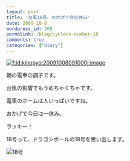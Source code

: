 ```yaml
---
layout: post
title: '台風18号、おかげで会社休み'
date: 2009-10-8
wordpress_id: 269
permalink: /blog/cyclone-number-18
comments: true
categories: ["diary"]
---
```

<p><a href="http://f.hatena.ne.jp/kinopyo/20091008091000" class="hatena-fotolife" target="_blank"><img src="http://f.hatena.ne.jp/images/fotolife/k/kinopyo/20091008/20091008091000.jpg" alt="f:id:kinopyo:20091008091000j:image" title="f:id:kinopyo:20091008091000j:image" class="hatena-fotolife"></a></p>
<p>朝の電車の調子です。</p>
<p>台風の影響でもうめちゃくちゃです。</p>
<p>電車のホームは人いっぱいですね。</p>
<p>おかげで今日は一休み。</p>
<p>ラッキー！</p>
<p>18号って、ドラゴンボールの18号を思い出します。</p>
<p><img alt="18号" src="http://www.oekakibbs.com/bbs/poo_up/14100/13990.jpg"></p>
